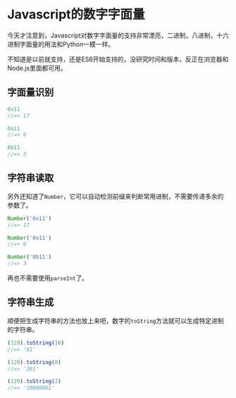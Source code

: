 # Javascript的数字字面量



今天才注意到，Javascript对数字字面量的支持非常漂亮，二进制，八进制，十六进制字面量的用法和Python一模一样。

不知道是以前就支持，还是ES6开始支持的，没研究时间和版本，反正在浏览器和Node.js里面都可用。


## 字面量识别

```js
0x11
//=> 17
```

```js
0o11
//=> 9
```

```js
0b11
//=> 3
```

## 字符串读取

另外还知道了`Number`，它可以自动检测前缀来判断常用进制，不需要传递多余的参数了。

```js
Number('0x11')
//=> 17
```

```js
Number('0o11')
//=> 9
```

```js
Number('0b11')
//=> 3
```

再也不需要使用`parseInt`了。


## 字符串生成

顺便把生成字符串的方法也放上来吧，数字的`toString`方法就可以生成特定进制的字符串。

```js
(129).toString(16)
//=> '81'
```

```js
(129).toString(8)
//=> '201'
```

```js
(129).toString(2)
//=> '10000001'
```

